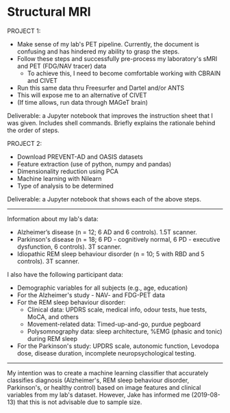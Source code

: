 # Structural MRI  

PROJECT 1:  

- Make sense of my lab's PET pipeline. Currently, the document is confusing and has hindered my ability to grasp the steps.
- Follow these steps and successfully pre-process my laboratory's sMRI and PET (FDG/NAV tracer) data
  - To achieve this, I need to become comfortable working with CBRAIN and CIVET
-	Run this same data thru Freesurfer and Dartel and/or ANTS
  - This will expose me to an alternative of CIVET
- (If time allows, run data through MAGeT brain)

Deliverable: a Jupyter notebook that improves the instruction sheet that I was given. Includes shell commands. Briefly explains the rationale behind the order of steps.  

PROJECT 2: 

- Download PREVENT-AD and OASIS datasets
- Feature extraction (use of python, numpy and pandas) 
- Dimensionality reduction using PCA
- Machine learning with Nilearn 
- Type of analysis to be determined

Deliverable: a Jupyter notebook that shows each of the above steps. 

----------------------------

Information about my lab's data: 

- Alzheimer’s disease (n = 12; 6 AD and 6 controls). 1.5T scanner. 
- Parkinson's disease (n = 18; 6 PD - cognitively normal, 6 PD - executive dysfunction, 6 controls). 3T scanner. 
- Idiopathic REM sleep behaviour disorder (n = 10; 5 with RBD and 5 controls). 3T scanner. 
 
I also have the following participant data:

- Demographic variables for all subjects (e.g., age, education)
- For the Alzheimer's study - NAV- and FDG-PET data
- For the REM sleep behaviour disorder: 
    - Clinical data: UPDRS scale, medical info, odour tests, hue tests, MoCA, and others
    - Movement-related data: Timed-up-and-go, purdue pegboard
    - Polysomnography data: sleep architecture, %EMG (phasic and tonic) during REM sleep
- For the Parkinson's study: UPDRS scale, autonomic function, Levodopa dose, disease duration, incomplete neuropsychological testing. 

-------------

My intention was to create a machine learning classifier that accurately classifies diagnosis (Alzheimer's, REM sleep behaviour disorder, Parkinson's, or healthy control) based on image features and clinical variables from my lab's dataset. However, Jake has informed me (2019-08-13) that this is not advisable due to sample size.   
